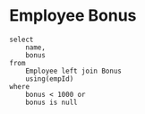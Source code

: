 # Employee Bonus

```
select
    name,
    bonus
from
    Employee left join Bonus
    using(empId)
where
    bonus < 1000 or
    bonus is null
```
